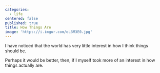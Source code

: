 ```yaml
---
categories:
  - life
centered: false
published: true
title: How Things Are
image: 'https://i.imgur.com/oL3M3E0.jpg'
---
```

I have noticed that the world
has very little interest
in how I think things should be.

Perhaps it would be better, then,
if I myself took more of an interest
in how things actually are.

